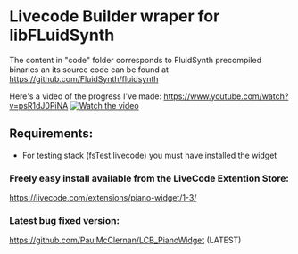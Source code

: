 # Livecode Builder wraper for libFLuidSynth

The content in "code" folder  corresponds to FluidSynth precompiled binaries an its source code can be found at https://github.com/FluidSynth/fluidsynth

Here's a video of the progress I've made:
https://www.youtube.com/watch?v=psR1dJ0PiNA
[![Watch the video](https://img.youtube.com/vi/R1dJ0PiNA/maxresdefault.jpg)](https://youtu.be/R1dJ0PiNA)

## Requirements:
 * For testing stack (fsTest.livecode) you must have installed the widget
### Freely easy install available from the LiveCode Extention Store:
https://livecode.com/extensions/piano-widget/1-3/
### Latest bug fixed version:
https://github.com/PaulMcClernan/LCB_PianoWidget (LATEST)

